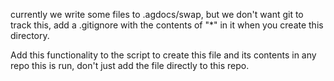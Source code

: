 currently we write some files to .agdocs/swap, but we don't want git to track this, add a .gitignore with the contents of "*" in it when you create this directory. 

Add this functionality to the script to create this file and its contents in any repo this is run, don't just add the file directly to this repo.